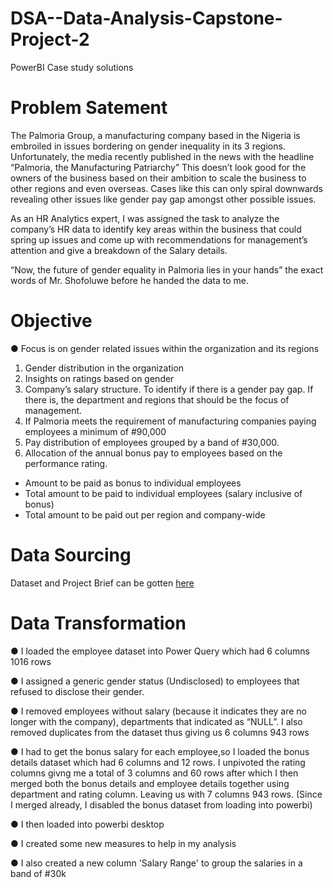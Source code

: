 # DSA--Data-Analysis-Capstone-Project-2
PowerBI Case study solutions

# Problem Satement
  The Palmoria Group, a manufacturing company based in the Nigeria is embroiled in issues bordering on gender inequality in its 3 regions. Unfortunately, the media recently published in the news with the headline “Palmoria, the Manufacturing Patriarchy” This doesn’t look good for the owners of the business based on their ambition to scale the business to other regions and even overseas. Cases like this can only spiral downwards revealing other issues like gender pay gap amongst other possible issues.

  As an HR Analytics expert, I was assigned the task to analyze the company’s HR data to identify key areas within the business that could spring up issues and come up with recommendations for management’s attention and give a breakdown of the Salary details.

  “Now, the future of gender equality in Palmoria lies in your hands” the exact words of Mr. Shofoluwe before he handed the data to me.

# Objective
● Focus is on gender related issues within the organization and its regions
1. Gender distribution in the organization
2. Insights on ratings based on gender
3. Company’s salary structure. To identify if there is a gender pay gap. If there is, the department and regions that should be the focus of management.
4. If Palmoria meets the requirement of manufacturing companies paying employees a minimum of #90,000
5. Pay distribution of employees grouped by a band of #30,000.
5. Allocation of the annual bonus pay to employees based on the performance rating.
- Amount to be paid as bonus to individual employees
- Total amount to be paid to individual employees (salary inclusive of bonus)
- Total amount to be paid out per region and company-wide


# Data Sourcing
Dataset and Project Brief can be gotten [here]()

# Data Transformation
● I loaded the employee dataset into Power Query which had 6 columns 1016 rows

● I assigned a generic gender status (Undisclosed) to employees that refused to disclose their gender.

● I removed employees without salary (because it indicates they are no longer with the company), departments that indicated as “NULL”. I also removed duplicates from the dataset thus giving us 6 columns 943 rows

● I had to get the bonus salary for each employee,so I loaded the bonus details dataset which had 6 columns and 12 rows. I unpivoted the rating columns givng me a total of 3 columns and 60 rows after which I then merged both the bonus details and employee details together using department and rating column. Leaving us with 7 columns 943 rows. (Since I merged already, I disabled the bonus dataset from loading into powerbi)

● I then loaded into powerbi desktop 

● I created some new measures to help in my analysis

● I also created a new column 'Salary Range' to group the salaries in a band of #30k
